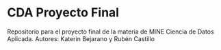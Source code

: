 # CDA Proyecto Final
Repositorio para el proyecto final de la materia de MINE Ciencia de Datos Aplicada.
Autores: Katerin Bejarano y Rubén Castillo
 
